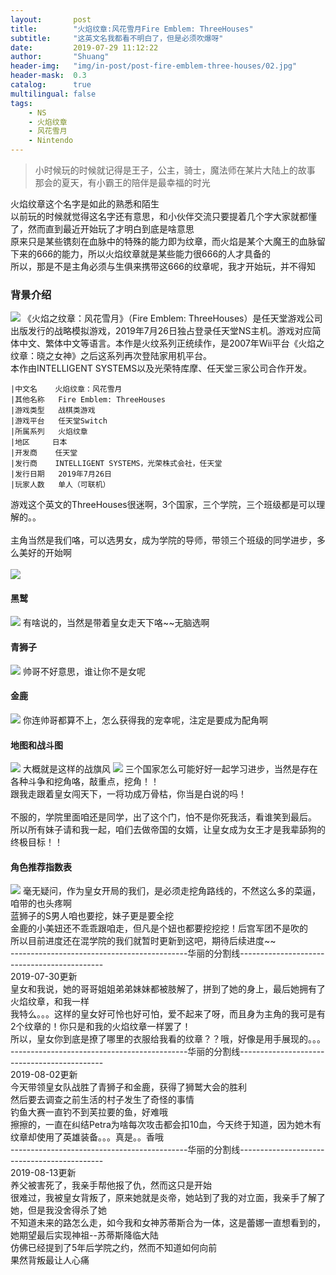 ```yaml
---
layout:       post
title:        "火焰纹章:风花雪月Fire Emblem: ThreeHouses"
subtitle:     "这英文名我都看不明白了，但是必须吹爆呀"
date:         2019-07-29 11:12:22
author:       "Shuang"
header-img:   "img/in-post/post-fire-emblem-three-houses/02.jpg"
header-mask:  0.3
catalog:      true
multilingual: false
tags:
    - NS
    - 火焰纹章
    - 风花雪月
    - Nintendo
---
```


> 小时候玩的时候就记得是王子，公主，骑士，魔法师在某片大陆上的故事<br/>
> 那会的夏天，有小霸王的陪伴是最幸福的时光<br/>


火焰纹章这个名字是如此的熟悉和陌生<br/>
以前玩的时候就觉得这名字还有意思，和小伙伴交流只要提着几个字大家就都懂了，然而直到最近开始玩了才明白到底是啥意思<br/>
原来只是某些镌刻在血脉中的特殊的能力即为纹章，而火焰是某个大魔王的血脉留下来的666的能力，所以火焰纹章就是某些能力很666的人才具备的<br/>
所以，那是不是主角必须与生俱来携带这666的纹章呢，我才开始玩，并不得知<br/>

### 背景介绍
![](/img/in-post/post-fire-emblem-three-houses/01.jpg)
《火焰之纹章：风花雪月》（Fire Emblem: ThreeHouses）是任天堂游戏公司出版发行的战略模拟游戏，2019年7月26日独占登录任天堂NS主机。游戏对应简体中文、繁体中文等语言。本作是火纹系列正统续作，是2007年Wii平台《火焰之纹章：晓之女神》之后这系列再次登陆家用机平台。</br>
本作由INTELLIGENT SYSTEMS以及光荣特库摩、任天堂三家公司合作开发。<br/>                                 

    |中文名  	火焰纹章：风花雪月
    |其他名称	Fire Emblem: ThreeHouses
    |游戏类型	战棋类游戏
    |游戏平台	任天堂Switch
    |所属系列	火焰纹章
    |地区    	日本
    |开发商  	任天堂
    |发行商  	INTELLIGENT SYSTEMS，光荣株式会社，任天堂
    |发行日期	2019年7月26日
    |玩家人数	单人（可联机）

游戏这个英文的ThreeHouses很迷啊，3个国家，三个学院，三个班级都是可以理解的。。<br/>  
主角当然是我们咯，可以选男女，成为学院的导师，带领三个班级的同学进步，多么美好的开始啊<br/>  
![](/img/in-post/post-fire-emblem-three-houses/04.jpg)
#### 黑鹫
![](/img/in-post/post-fire-emblem-three-houses/05.jpg)
有啥说的，当然是带着皇女走天下咯~~无脑选啊
#### 青狮子
![](/img/in-post/post-fire-emblem-three-houses/06.jpg)
帅哥不好意思，谁让你不是女呢
#### 金鹿
![](/img/in-post/post-fire-emblem-three-houses/07.jpg)
你连帅哥都算不上，怎么获得我的宠幸呢，注定是要成为配角啊
#### 地图和战斗图
![](/img/in-post/post-fire-emblem-three-houses/03.jpg)
大概就是这样的战旗风
![](/img/in-post/post-fire-emblem-three-houses/08.jpg)
三个国家怎么可能好好一起学习进步，当然是存在各种斗争和挖角咯，敲重点，挖角！！<br/>
跟我走跟着皇女闯天下，一将功成万骨枯，你当是白说的吗！<br/>  
不服的，学院里面咱还是同学，出了这个门，怕不是你死我活，看谁笑到最后。<br/>
所以所有妹子请和我一起，咱们去做帝国的女婿，让皇女成为女王才是我辈舔狗的终极目标！！<br/>
#### 角色推荐指数表
![](/img/in-post/post-fire-emblem-three-houses/09.jpg)
毫无疑问，作为皇女开局的我们，是必须走挖角路线的，不然这么多的菜逼，咱带的也头疼啊<br/>
蓝狮子的S男人咱也要挖，妹子更是要全挖<br/>
金鹿的小美妞还不乖乖跟咱走，但凡是个妞也都要挖挖挖！后宫军团不是吹的<br/>
所以目前进度还在混学院的我们就暂时更新到这吧，期待后续进度~~<br/>
--------------------------------------------华丽的分割线--------------------------------------------<br/>
2019-07-30更新<br/>
皇女和我说，她的哥哥姐姐弟弟妹妹都被肢解了，拼到了她的身上，最后她拥有了火焰纹章，和我一样<br/>
我特么。。。这样的皇女好可怜也好可怕，爱不起来了呀，而且身为主角的我可是有2个纹章的！你只是和我的火焰纹章一样罢了！<br/>
所以，皇女你到底是撩了哪里的衣服给我看的纹章？？哦，好像是用手展现的。。。<br/>
--------------------------------------------华丽的分割线--------------------------------------------<br/>
2019-08-02更新<br/>
今天带领皇女队战胜了青狮子和金鹿，获得了狮鹫大会的胜利<br/>
然后要去调查之前生活的村子发生了奇怪的事情<br/>
钓鱼大赛一直钓不到芙拉要的鱼，好难哦<br/>
擦擦的，一直在纠结Petra为啥每次攻击都会扣10血，今天终于知道，因为她木有纹章却使用了英雄装备。。。真是。。香哦<br/>
--------------------------------------------华丽的分割线--------------------------------------------<br/>
2019-08-13更新<br/>
养父被害死了，我亲手帮他报了仇，然而这只是开始<br/>
很难过，我被皇女背叛了，原来她就是炎帝，她站到了我的对立面，我亲手了解了她，但是我没舍得杀了她<br/>
不知道未来的路怎么走，如今我和女神苏蒂斯合为一体，这是蕾娜一直想看到的，她期望最后实现神祖--苏蒂斯降临大陆<br/>
仿佛已经提到了5年后学院之约，然而不知道如何向前<br/>
果然背叛最让人心痛<br/>
